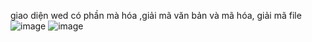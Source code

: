 giao diện wed có phần mà hóa ,giải mã văn bản và mã hóa, giải mã file 
![image](https://github.com/user-attachments/assets/98b9a7c9-f609-455d-bf60-08237632a647)
![image](https://github.com/user-attachments/assets/90bc1c26-bef5-482f-b02f-72ca87a61a0a)
